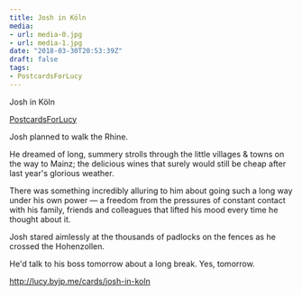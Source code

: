 ```yaml
---
title: Josh in Köln
media:
- url: media-0.jpg
- url: media-1.jpg
date: "2018-03-30T20:53:39Z"
draft: false
tags:
- PostcardsForLucy
---
```

Josh in Köln

[PostcardsForLucy](/tags/postcardsforlucy)



Josh planned to walk the Rhine.



He dreamed of long, summery strolls through the little villages & towns on the way to Mainz; the delicious wines that surely would still be cheap after last year's glorious weather.



There was something incredibly alluring to him about going such a long way under his own power — a freedom from the pressures of constant contact with his family, friends and colleagues that lifted his mood every time he thought about it.



Josh stared aimlessly at the thousands of padlocks on the fences as he crossed the Hohenzollen.



He'd talk to his boss tomorrow about a long break. Yes, tomorrow.



http://lucy.byjp.me/cards/josh-in-koln
